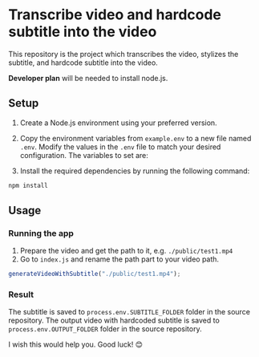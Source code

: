 # Transcribe video and hardcode subtitle into the video

This repository is the project which transcribes the video, stylizes the subtitle, and hardcode subtitle into the video.

__Developer plan__ will be needed to install node.js.

## Setup

1. Create a Node.js environment using your preferred version.

2. Copy the environment variables from `example.env` to a new file named `.env`. Modify the values in the `.env` file to match your desired configuration. The variables to set are:

3. Install the required dependencies by running the following command:

```bash
npm install
```

## Usage

### Running the app

1. Prepare the video and get the path to it, e.g. `./public/test1.mp4`
2. Go to `index.js` and rename the path part to your video path.

```javascript
generateVideoWithSubtitle("./public/test1.mp4");
```

### Result

The subtitle is saved to `process.env.SUBTITLE_FOLDER` folder in the source repository.
The output video with hardcoded subtitle is saved to `process.env.OUTPUT_FOLDER` folder in the source repository.

I wish this would help you. Good luck! 😊